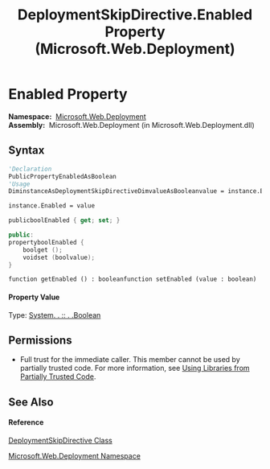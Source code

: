 ﻿---
title: DeploymentSkipDirective.Enabled Property  (Microsoft.Web.Deployment)
TOCTitle: Enabled Property
ms:assetid: P:Microsoft.Web.Deployment.DeploymentSkipDirective.Enabled
ms:mtpsurl: https://msdn.microsoft.com/en-us/library/microsoft.web.deployment.deploymentskipdirective.enabled(v=VS.90)
ms:contentKeyID: 22753904
ms.date: 05/02/2012
mtps_version: v=VS.90
f1_keywords:
- Microsoft.Web.Deployment.DeploymentSkipDirective.Enabled
- Microsoft.Web.Deployment.DeploymentSkipDirective.get_Enabled
- Microsoft.Web.Deployment.DeploymentSkipDirective.set_Enabled
dev_langs:
- CSharp
- JScript
- VB
- c++
api_location:
- Microsoft.Web.Deployment.dll
api_name:
- Microsoft.Web.Deployment.DeploymentSkipDirective.Enabled
- Microsoft.Web.Deployment.DeploymentSkipDirective.get_Enabled
- Microsoft.Web.Deployment.DeploymentSkipDirective.set_Enabled
api_type:
- Managed
topic_type:
- apiref
- kbSyntax
product_family_name: VS
ROBOTS: INDEX,FOLLOW
---

# Enabled Property

**Namespace:**  [Microsoft.Web.Deployment](microsoft-web-deployment-namespace.md)  
**Assembly:**  Microsoft.Web.Deployment (in Microsoft.Web.Deployment.dll)

## Syntax

``` vb
'Declaration
PublicPropertyEnabledAsBoolean
'Usage
DiminstanceAsDeploymentSkipDirectiveDimvalueAsBooleanvalue = instance.Enabled

instance.Enabled = value
```

``` csharp
publicboolEnabled { get; set; }
```

``` c++
public:
propertyboolEnabled {
    boolget ();
    voidset (boolvalue);
}
```

``` jscript
function getEnabled () : booleanfunction setEnabled (value : boolean)
```

#### Property Value

Type: [System. . :: . .Boolean](https://msdn.microsoft.com/en-us/library/a28wyd50\(v=vs.90\))  

## Permissions

  - Full trust for the immediate caller. This member cannot be used by partially trusted code. For more information, see [Using Libraries from Partially Trusted Code](https://msdn.microsoft.com/en-us/library/8skskf63\(v=vs.90\)).

## See Also

#### Reference

[DeploymentSkipDirective Class](deploymentskipdirective-class-microsoft-web-deployment.md)

[Microsoft.Web.Deployment Namespace](microsoft-web-deployment-namespace.md)

